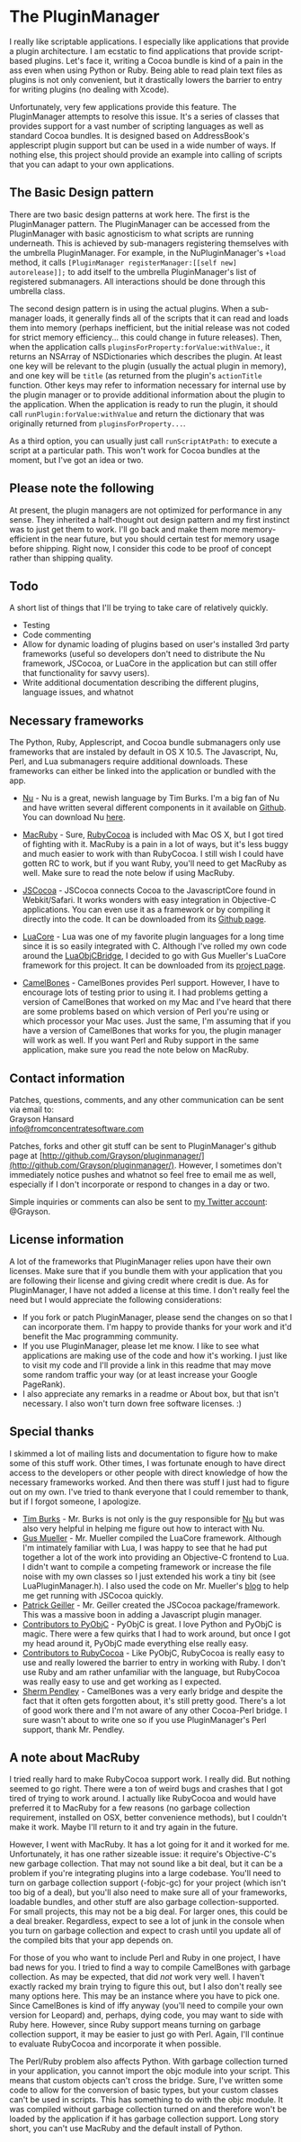 # The PluginManager

I really like scriptable applications.  I especially like applications that provide a plugin architecture.  I am ecstatic to find applications that provide script-based plugins.  Let's face it, writing a Cocoa bundle is kind of a pain in the ass even when using Python or Ruby.  Being able to read plain text files as plugins is not only convenient, but it drastically lowers the barrier to entry for writing plugins (no dealing with Xcode).

Unfortunately, very few applications provide this feature.  The PluginManager attempts to resolve this issue.  It's a series of classes that provides support for a vast number of scripting languages as well as standard Cocoa bundles.  It is designed based on AddressBook's applescript plugin support but can be used in a wide number of ways.  If nothing else, this project should provide an example into calling of scripts that you can adapt to your own applications.

## The Basic Design pattern

There are two basic design patterns at work here.  The first is the PluginManager pattern.  The PluginManager can be accessed from the PluginManager with basic agnosticism to what scripts are running underneath.  This is achieved by sub-managers registering themselves with the umbrella PluginManager.  For example, in the NuPluginManager's `+load` method, it calls `[PluginManager registerManager:[[self new] autorelease]];` to add itself to the umbrella PluginManager's list of registered submanagers.  All interactions should be done through this umbrella class.

The second design pattern is in using the actual plugins.  When a sub-manager loads, it generally finds all of the scripts that it can read and loads them into memory (perhaps inefficient, but the initial release was not coded for strict memory efficiency... this could change in future releases).  Then, when the application calls `pluginsForProperty:forValue:withValue:`, it returns an NSArray of NSDictionaries which describes the plugin.  At least one key will be relevant to the plugin (usually the actual plugin in memory), and one key will be `title` (as returned from the plugin's `actionTitle` function.  Other keys may refer to information necessary for internal use by the plugin manager or to provide additional information about the plugin to the application.  When the application is ready to run the plugin, it should call `runPlugin:forValue:withValue` and return the dictionary that was originally returned from `pluginsForProperty...`.

As a third option, you can usually just call `runScriptAtPath:` to execute a script at a particular path.  This won't work for Cocoa bundles at the moment, but I've got an idea or two.

## Please note the following

At present, the plugin managers are not optimized for performance in any sense.  They inherited a half-thought out design pattern and my first instinct was to just get them to work.  I'll go back and make them more memory-efficient in the near future, but you should certain test for memory usage before shipping.  Right now, I consider this code to be proof of concept rather than shipping quality.

## Todo

A short list of things that I'll be trying to take care of relatively quickly.

* Testing
* Code commenting
* Allow for dynamic loading of plugins based on user's installed 3rd party frameworks (useful so developers don't need to distribute the Nu framework, JSCocoa, or LuaCore in the application but can still offer that functionality for savvy users).
* Write additional documentation describing the different plugins, language issues, and whatnot

## Necessary frameworks

The Python, Ruby, Applescript, and Cocoa bundle submanagers only use frameworks that are instaled by default in OS X 10.5.  The Javascript, Nu, Perl, and Lua submanagers require additional downloads.  These frameworks can either be linked into the application or bundled with the app.

* [Nu](http://programming.nu/) - Nu is a great, newish language by Tim Burks.  I'm a big fan of Nu and have written several different components in it available on [Github](http://github.com/Grayson).  You can download Nu [here](http://programming.nu/downloads).

* [MacRuby](http://www.macruby.org/) - Sure, [RubyCocoa](http://rubycocoa.sourceforge.net/) is included with Mac OS X, but I got tired of fighting with it.  MacRuby is a pain in a lot of ways, but it's less buggy and much easier to work with than RubyCocoa.  I still wish I could have gotten RC to work, but if you want Ruby, you'll need to get MacRuby as well.  Make sure to read the note below if using MacRuby.

* [JSCocoa](http://inexdo.com/JSCocoa) - JSCocoa connects Cocoa to the JavascriptCore found in Webkit/Safari.  It works wonders with easy integration in Objective-C applications.  You can even use it as a framework or by compiling it directly into the code.  It can be downloaded from its [Github page](http://github.com/parmanoir/jscocoa/tree/master).

* [LuaCore](http://gusmueller.com/lua/) - Lua was one of my favorite plugin languages for a long time since it is so easily integrated with C.  Although I've rolled my own code around the [LuaObjCBridge](http://luaforge.net/projects/luaobjcbridge/), I decided to go with Gus Mueller's LuaCore framework for this project.  It can be downloaded from its [project page](http://gusmueller.com/lua/).

* [CamelBones](http://camelbones.sourceforge.net/index.html) - CamelBones provides Perl support.  However, I have to encourage lots of testing prior to using it.  I had problems getting a version of CamelBones that worked on my Mac and I've heard that there are some problems based on which version of Perl you're using or which processor your Mac uses.  Just the same, I'm assuming that if you have a version of CamelBones that works for you, the plugin manager will work as well.  If you want Perl and Ruby support in the same application, make sure you read the note below on MacRuby.

## Contact information

Patches, questions, comments, and any other communication can be sent via email to:  
Grayson Hansard  
[info@fromconcentratesoftware.com](mailto:info@fromconcentratesoftware)

Patches, forks and other git stuff can be sent to PluginManager's github page at [http://github.com/Grayson/pluginmanager/](http://github.com/Grayson/pluginmanager/).  However, I sometimes don't immediately notice pushes and whatnot so feel free to email me as well, especially if I don't incorporate or respond to changes in a day or two.

Simple inquiries or comments can also be sent to [my Twitter account](http://twitter.com/Grayson): @Grayson.

## License information

A lot of the frameworks that PluginManager relies upon have their own licenses.  Make sure that if you bundle them with your application that you are following their license and giving credit where credit is due.  As for PluginManager, I have not added a license at this time.  I don't really feel the need but I would appreciate the following considerations:

* If you fork or patch PluginManager, please send the changes on so that I can incorporate them.  I'm happy to provide thanks for your work and it'd benefit the Mac programming community.
* If you use PluginManager, please let me know.  I like to see what applications are making use of the code and how it's working.  I just like to visit my code and I'll provide a link in this readme that may move some random traffic your way (or at least increase your Google PageRank).
* I also appreciate any remarks in a readme or About box, but that isn't necessary.  I also won't turn down free software licenses. :)

## Special thanks

I skimmed a lot of mailing lists and documentation to figure how to make some of this stuff work.  Other times, I was fortunate enough to have direct access to the developers or other people with direct knowledge of how the necessary frameworks worked.  And then there was stuff I just had to figure out on my own.  I've tried to thank everyone that I could remember to thank, but if I forgot someone, I apologize.

* [Tim Burks](http://blog.neontology.com/) - Mr. Burks is not only is the guy responsible for [Nu](http://programming.nu) but was also very helpful in helping me figure out how to interact with Nu.
* [Gus Mueller](http://gusmueller.com) - Mr. Mueller compiled the LuaCore framework.  Although I'm intimately familiar with Lua, I was happy to see that he had put together a lot of the work into providing an Objective-C frontend to Lua.  I didn't want to compile a competing framework or increase the file noise with my own classes so I just extended his work a tiny bit (see LuaPluginManager.h).  I also used the code on Mr. Mueller's [blog](http://gusmueller.com/blog/archives/2009/01/jscocoa_and_acorn_plugins_in_javascript.html) to help me get running with JSCocoa quickly.
* [Patrick Geiller](http://parmanoir.com/) - Mr. Geiller created the JSCocoa package/framework.  This was a massive boon in adding a Javascript plugin manager.
* [Contributors to PyObjC](http://pyobjc.sourceforge.net/) - PyObjC is great.  I love Python and PyObjC is magic.  There were a few quirks that I had to work around, but once I got my head around it, PyObjC made everything else really easy.
* [Contributors to RubyCocoa](http://rubycocoa.sourceforge.net/HomePage) - Like PyObjC, RubyCocoa is really easy to use and really lowered the barrier to entry in working with Ruby.  I don't use Ruby and am rather unfamiliar with the language, but RubyCocoa was really easy to use and get working as I expected.
* [Sherm Pendley](http://camelbones.sourceforge.net/) - CamelBones was a very early bridge and despite the fact that it often gets forgotten about, it's still pretty good.  There's a lot of good work there and I'm not aware of any other Cocoa-Perl bridge.  I sure wasn't about to write one so if you use PluginManager's Perl support, thank Mr. Pendley.

## A note about MacRuby

I tried really hard to make RubyCocoa support work.  I really did.  But nothing seemed to go right.  There were a ton of weird bugs and crashes that I got tired of trying to work around.  I actually like RubyCocoa and would have preferred it to MacRuby for a few reasons (no garbage collection requirement, installed on OSX, better convenience methods), but I couldn't make it work.  Maybe I'll return to it and try again in the future.

However, I went with MacRuby.  It has a lot going for it and it worked for me.  Unfortunately, it has one rather sizeable issue: it require's Objective-C's new garbage collection.  That may not sound like a bit deal, but it can be a problem if you're integrating plugins into a large codebase.  You'll need to turn on garbage collection support (-fobjc-gc) for your project (which isn't too big of a deal), but you'll also need to make sure all of your frameworks, loadable bundles, and other stuff are also garbage collection-supported.  For small projects, this may not be a big deal.  For larger ones, this could be a deal breaker.  Regardless, expect to see a lot of junk in the console when you turn on garbage collection and expect to crash until you update all of the compiled bits that your app depends on.

For those of you who want to include Perl and Ruby in one project, I have bad news for you.  I tried to find a way to compile CamelBones with garbage collection.  As may be expected, that did *not* work very well.  I haven't exactly racked my brain trying to figure this out, but I also don't really see many options here.  This may be an instance where you have to pick one.  Since CamelBones is kind of iffy anyway (you'll need to compile your own version for Leopard) and, perhaps, dying code, you may want to side with Ruby here.  However, since Ruby support means turning on garbage collection support, it may be easier to just go with Perl.  Again, I'll continue to evaluate RubyCocoa and incorporate it when possible.

The Perl/Ruby problem also affects Python.  With garbage collection turned in your application, you cannot import the objc module into your script.  This means that custom objects can't cross the bridge.  Sure, I've written some code to allow for the conversion of basic types, but your custom classes can't be used in scripts.  This has something to do with the objc module.  It was compiled without garbage collection turned on and therefore won't be loaded by the application if it has garbage collection support.  Long story short, you can't use MacRuby and the default install of Python.
